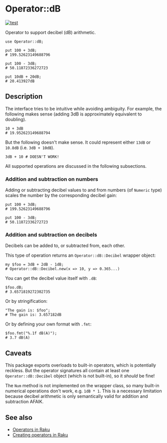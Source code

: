 # Operator::dB

[![test](https://github.com/allsopp/p6-operator-db/actions/workflows/test.yml/badge.svg)](https://github.com/allsopp/p6-operator-db/actions/workflows/test.yml)

Operator to support decibel (dB) arithmetic.

    use Operator::dB;

    put 100 + 3dB;
    # 199.52623149688796

    put 100 - 3dB;
    # 50.11872336272723

    put 10dB + 20dB;
    # 20.413927dB

## Description

The interface tries to be intuitive while avoiding ambiguity.  For example, the
following makes sense (adding 3dB is approximately equivalent to doubling).

    10 + 3dB
    # 19.952623149688794

But the following doesn't make sense. It could represent either `13dB` or
`10.8dB` (i.e. `3dB + 10dB`).

    3dB + 10 # DOESN'T WORK!

All supported operations are discussed in the following subsections.

### Addition and subtraction on numbers

Adding or subtracting decibel values to and from numbers (of `Numeric` type)
scales the number by the corresponding decibel gain:

    put 100 + 3dB;
    # 199.52623149688796

    put 100 - 3dB;
    # 50.11872336272723

### Addition and subtraction on decibels

Decibels can be added to, or subtracted from, each other.

This type of operation returns an `Operator::dB::Decibel` wrapper object:

    my $foo = 3dB + 2dB - 1dB;
    # Operator::dB::Decibel.new(x => 10, y => 0.365...)

You can get the decibel value itself with `.dB`:

    $foo.dB;
    # 3.6571819272302735

Or by stringification:

    "The gain is: $foo";
    # The gain is: 3.657182dB

Or by defining your own format with `.fmt`:

    $foo.fmt("%.1f dB(A)");
    # 3.7 dB(A)

## Caveats

This package exports overloads to built-in operators, which is potentially
reckless. But the operator signatures all contain at least one
`Operator::dB::Decibel` object (which is not built-in), so it _should_ be
fine!

The `Num` method is not implemented on the wrapper class, so many built-in
numerical operations don't work, e.g. `1dB * 1`. This is a necessary
limitation because decibel arithmetic is only semantically valid for addition
and subtraction AFAIK.

## See also

- [Operators in Raku](https://docs.raku.org/language/operators)
- [Creating operators in Raku](https://docs.raku.org/language/optut)
